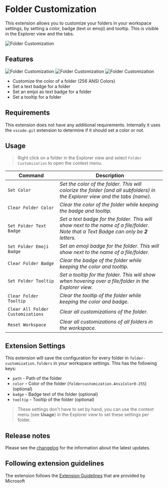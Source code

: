 # Folder Customization

This extension allows you to customize your folders in your workspace settings, by setting a color, badge (text or emoji) and tooltip. This is visible in the Explorer view and the tabs.

![Folder Customization](https://i.imgur.com/9P8JkZg.png)

## Features

![Folder Customization](https://i.imgur.com/KI9Yk2q.png)
![Folder Customization](https://i.imgur.com/3ZjRzAj.png)
![Folder Customization](https://i.imgur.com/Lm5WoDl.png)

- Customize the color of a folder (256 ANSI Colors)
- Set a text badge for a folder
- Set an emjoi as text badge for a folder
- Set a tooltip for a folder

## Requirements

This extension does not have any additional requirements. Internally it uses the `vscode.git` extension to determine if it should set a color or not.

## Usage

> Right click on a folder in the Explorer view and select `Folder Customization` to open the context menu.

| Command                           | Description                                                                                                                            |
| --------------------------------- | -------------------------------------------------------------------------------------------------------------------------------------- |
| `Set Color`                       | _Set the color of the folder. This will colorize the folder (and all subfolders) in the Explorer view and the tabs (name)._            |
| `Clear Folder Color`              | _Clear the color of the folder while keeping the badge and tooltip._                                                                   |
| `Set Folder Text Badge`           | _Set a text badge for the folder. This will show next to the name of a file/folder. Note that a Text Badge can only be **2** letters._ |
| `Set Folder Emoji Badge`          | _Set an emoji badge for the folder. This will show next to the name of a file/folder._                                                 |
| `Clear Folder Badge`              | _Clear the badge of the folder while keeping the color and tooltip._                                                                   |
| `Set Folder Tooltip`              | _Set a tooltip for the folder. This will show when hovering over a file/folder in the Explorer view._                                  |
| `Clear Folder Tooltip`            | _Clear the tooltip of the folder while keeping the color and badge._                                                                   |
| `Clear All Folder Customizations` | _Clear all customizations of the folder._                                                                                              |
| `Reset Workspace`                 | _Clear all customizations of all folders in the workspace._                                                                            |

## Extension Settings

This extension wlll save the configuration for every folder in `folder-customization.folders` in your workspace settings. This has the following keys:
- `path` - Path of the folder
- `color` - Color of the folder (`foldercustomization.AnsiColor0-255`) (optional)
- `badge` - Badge text of the folder (optional)
- `tooltip` - Tooltip of the folder (optional)

> These settings don't have to set by hand, you can use the context menu (see **Usage**) in the Explorer view to set these settings per folder.

## Release notes

Please see the [changelog](CHANGELOG.md) for the information about the latest updates.

## Following extension guidelines

The extension follows the [Extension Guidelines](https://code.visualstudio.com/api/references/extension-guidelines) that are provided by Microsoft
